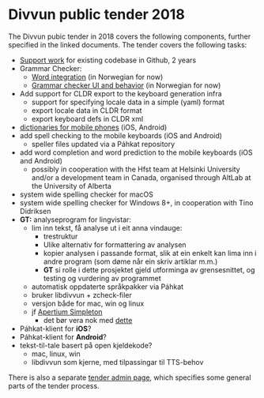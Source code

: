 # Divvun public tender 2018

The Divvun pubic tender in 2018 covers the following components, further
specified in the linked documents. The tender covers the following tasks:

* [Support work](SupportWork.md) for existing codebase in Github, 2 years
* Grammar Checker:
    * [Word integration](Word-integrering.md) (in Norwegian for now)
    * [Grammar checker UI and behavior](Spesifikasjon.md) (in Norwegian for now)
* Add support for CLDR export to the keyboard generation infra
    * support for specifying locale data in a simple (yaml) format
    * export locale data in CLDR format
    * export keyboard defs in CLDR xml
* [dictionaries for mobile phones](MobileDictionaries.md) (iOS, Android)
* add spell checking to the mobile keyboards (iOS and Android)
    * speller files updated via a Páhkat repository
* add word completion and word prediction to the mobile keyboards (iOS and Android)
    * possibly in cooperation with the Hfst team at Helsinki University and/or a
      development team in Canada, organised through AltLab at the University of Alberta
* system wide spelling checker for macOS
* system wide spelling checker for Windows 8+, in cooperation with Tino Didriksen
* **GT:** analyseprogram for lingvistar:
    * lim inn tekst, få analyse ut i eit anna vindauge:
        * trestruktur
        * Ulike alternativ for formattering av analysen
        * kopier analysen i passande format, slik at ein enkelt kan lima inn i andre program (som døme når ein skriv artiklar m.m.)
        * **GT** si rolle i dette prosjektet gjeld utforminga av grensesnittet, og testing og vurdering av programmet
    * automatisk oppdaterte språkpakker via Páhkat
    * bruker libdivvun + zcheck-filer
    * versjon både for mac, win og linux
    * jf [Apertium Simpleton](http://wiki.apertium.org/wiki/Apertium_Simpleton_UI)
        * det bør vera nok med [dette](https://apertium.projectjj.com/pkgs.php)
* Páhkat-klient for **iOS**?
* Páhkat-klient for **Android**?
* tekst-til-tale basert på open kjeldekode?
    * mac, linux, win
    * libdivvun som kjerne, med tilpassingar til TTS-behov

There is also a separate [tender admin page](TenderAdmin.md), which specifies
some general parts of the tender process.
